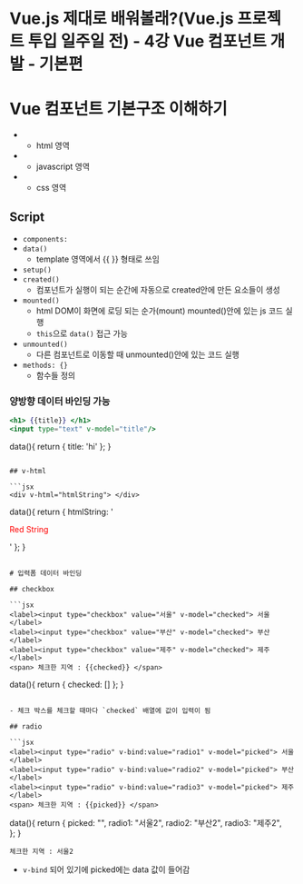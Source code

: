 # Vue.js 제대로 배워볼래?(Vue.js 프로젝트 투입 일주일 전) - 4강 Vue 컴포넌트 개발 - 기본편

# Vue 컴포넌트 기본구조 이해하기

- <TEMPLATE> </TEMPLATE>
    - html 영역
- <script></script>
    - javascript 영역
- <style></style>
    - css 영역

## Script

- `components:`
- `data()`
    - template 영역에서 {{ }} 형태로 쓰임
- `setup()`
- `created()`
    - 컴포넌트가 실행이 되는 순간에 자동으로 created안에 만든 요소들이 생성
- `mounted()`
    - html DOM이 화면에 로딩 되는 순가(mount) mounted()안에 있는 js 코드 실행
    - `this`으로 `data()` 접근 가능
- `unmounted()`
    - 다른 컴포넌트로 이동할 때 unmounted()안에 있는 코드 실행
- `methods: {}`
    - 함수들 정의

### 양방향 데이터 바인딩 가능

```jsx
<h1> {{title}} </h1>
<input type="text" v-model="title"/>
```
data(){
	return {
		title: 'hi'
	};
}
```

## v-html

```jsx
<div v-html="htmlString"> </div>
```
data(){
	return {
		htmlString: '<p style="color:red;"> Red String </p>'
	};
}
```

# 입력폼 데이터 바인딩

## checkbox

```jsx
<label><input type="checkbox" value="서울" v-model="checked"> 서울 </label>
<label><input type="checkbox" value="부산" v-model="checked"> 부산 </label>
<label><input type="checkbox" value="제주" v-model="checked"> 제주 </label>
<span> 체크한 지역 : {{checked}} </span>
```
data(){
	return {
		checked: []
	};
}
```

- 체크 박스를 체크할 때마다 `checked` 배열에 값이 입력이 됨

## radio

```jsx
<label><input type="radio" v-bind:value="radio1" v-model="picked"> 서울 </label>
<label><input type="radio" v-bind:value="radio2" v-model="picked"> 부산 </label>
<label><input type="radio" v-bind:value="radio3" v-model="picked"> 제주 </label>
<span> 체크한 지역 : {{picked}} </span>
```
data(){
	return {
		picked: "",
		radio1: "서울2",
		radio2: "부산2",
		radio3: "제주2",		
	};
}
```
체크한 지역 : 서울2
```

- `v-bind` 되어 있기에 picked에는 data 값이 들어감